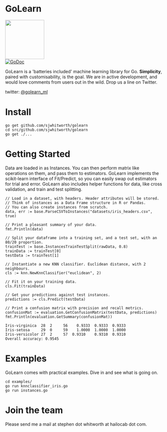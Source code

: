 GoLearn
=======

<img src="http://talks.golang.org/2013/advconc/gopherhat.jpg" width=125><br>
[![GoDoc](https://godoc.org/github.com/sjwhitworth/golearn?status.png)](https://godoc.org/github.com/sjwhitworth/golearn)<br>

GoLearn is a 'batteries included' machine learning library for Go. **Simplicity**, paired with customisability, is the goal.
We are in active development, and would love comments from users out in the wild. Drop us a line on Twitter.

twitter: [@golearn_ml](http://www.twitter.com/golearn_ml)

Install
=======

```
go get github.com/sjwhitworth/golearn
cd src/github.com/sjwhitworth/golearn
go get ./...
```

Getting Started
=======

Data are loaded in as Instances. You can then perform matrix like operations on them, and pass them to estimators.
GoLearn implements the scikit-learn interface of Fit/Predict, so you can easily swap out estimators for trial and error.
GoLearn also includes helper functions for data, like cross validation, and train and test splitting.

```
// Load in a dataset, with headers. Header attributes will be stored.
// Think of instances as a Data Frame structure in R or Pandas.
// You can also create instances from scratch.
data, err := base.ParseCSVToInstances("datasets/iris_headers.csv", true)

// Print a pleasant summary of your data.
fmt.Println(data)

// Split your dataframe into a training set, and a test set, with an 80/20 proportion.
trainTest := base.InstancesTrainTestSplit(rawData, 0.8)
trainData := trainTest[0]
testData := trainTest[1]

// Instantiate a new KNN classifier. Euclidean distance, with 2 neighbours.
cls := knn.NewKnnClassifier("euclidean", 2)

// Fit it on your training data.
cls.Fit(trainData)

// Get your predictions against test instances.
predictions := cls.Predict(testData)

// Print a confusion matrix with precision and recall metrics.
confusionMat := evaluation.GetConfusionMatrix(testData, predictions)
fmt.Println(evaluation.GetSummary(confusionMat))
```

```
Iris-virginica	28	2	  56	0.9333	0.9333  0.9333
Iris-setosa	    29	0	  59	1.0000  1.0000	1.0000
Iris-versicolor	27	2	  57  0.9310	0.9310  0.9310
Overall accuracy: 0.9545
```

Examples
========

GoLearn comes with practical examples. Dive in and see what is going on.

```
cd examples/
go run knnclassifier_iris.go
go run instances.go
```

Join the team
=============

Please send me a mail at stephen dot whitworth at hailocab dot com.
